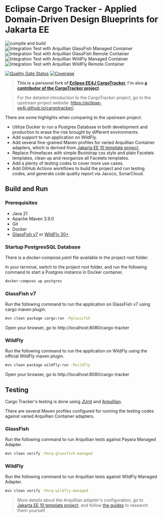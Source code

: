 # Eclipse Cargo Tracker - Applied Domain-Driven Design Blueprints for Jakarta EE

![compile and build](https://github.com/hantsy/cargotracker/workflows/build/badge.svg)
![Integration Test with Arquillian GlassFish Managed Container](https://github.com/hantsy/cargotracker/workflows/arq-glassfish-managed/badge.svg)
![Integration Test with Arquillian GlassFish Remote Container](https://github.com/hantsy/cargotracker/workflows/arq-glassfish-remote/badge.svg)
![Integration Test with Arquillian WildFly Managed Container](https://github.com/hantsy/cargotracker/workflows/arq-wildfly-managed/badge.svg)
![Integration Test with Arquillian WildFly Remote Container](https://github.com/hantsy/cargotracker/workflows/arq-wildfly-remote/badge.svg)

[![Quality Gate Status](https://sonarcloud.io/api/project_badges/measure?project=hantsy_cargotracker&metric=alert_status)](https://sonarcloud.io/dashboard?id=hantsy_cargotracker)
[![Coverage](https://sonarcloud.io/api/project_badges/measure?project=hantsy_cargotracker&metric=coverage)](https://sonarcloud.io/dashboard?id=hantsy_cargotracker)

> **This is a personal fork of [Eclipse EE4J CargoTracker](https://github.com/eclipse-ee4j/cargotracker), I'm also [a contributor of the CargoTracker project](https://github.com/eclipse-ee4j/cargotracker/graphs/contributors).**

> For the detailed introduction to the CargoTracker project, go to the upstream project website: https://eclipse-ee4j.github.io/cargotracker/.

There are some highlights when comparing to the upstream project.

* Utilize Docker to run a Postgres Database in both development and production to erase the risk brought by different environments.
* Add support to run application on WildFly.
* Add several fine-grained Maven profiles for varied Arquillian Container adapters, which is derived from [Jakarta EE 10 template project](https://github.com/hantsy/jakartaee10-starter-boilerplate).
* Replace Primefaces with simple Bootstrap css style and plain Facelets templates, clean up and reorganize all Facelets templates.
* Add a plenty of testing codes to cover more use cases.
* Add GitHub Actions workflows to build the project and run testing codes, and generate code quality report via Jacoco, SonarCloud.

## Build and Run 

### Prerequisites

* Java 21
* Apache Maven 3.9.0
* Git
* Docker
* [GlassFish v7](https://github.com/eclipse-ee4j/glassfish) or [WildFly 30+](https://www.wildfly.org)

### Startup PostgresSQL Database

There is a *docker-compose.yaml* file available in the project root folder.

In your terminal, switch to the project root folder, and run the following command to start a Postgres instance in Docker container.

```bash
docker-compose up postgres
```

### GlassFish v7

Run the following command to run the application on GlassFish v7 using cargo maven plugin.

```bash
mvn clean package cargo:run -Pglassifsh
```
Open your browser, go to http://localhost:8080/cargo-tracker

### WildFly 

Run the following command to run the application on WildFly using the official WildFly maven plugin.

```bash
mvn clean package wildfly:run -Pwildfly
```
Open your browser, go to http://localhost:8080/cargo-tracker


## Testing

Cargo Tracker's testing is done using [JUnit](https://junit.org) and [Arquillian](http://arquillian.org/). 

There are several Maven profiles configured for running the testing codes against varied Arquillian Container adapters.

###  GlassFish

Run the following command to run Arquillian tests against Payara Managed Adapter.

```bash
mvn clean verify -Parq-glassfish-managed 
```

###  WildFly

Run the following command to run Arquillian tests against WildFly Managed Adapter.

```bash
mvn clean verify -Parq-wildfly-managed
```

> More details about the Arquillian adapter's configuration, go to [Jakarta EE 10 template project](https://github.com/hantsy/jakartaee10-starter-boilerplate), and follow [the guides](https://hantsy.github.io/jakartaee9-starter-boilerplate/) to research them yourself.
